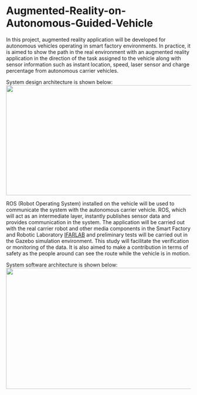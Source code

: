 # Augmented-Reality-on-Autonomous-Guided-Vehicle
In this project, augmented reality application will be developed for autonomous vehicles operating in smart factory environments. In practice, it is aimed to show the path in the real environment with an augmented reality application in the direction of the task assigned to the vehicle along with sensor information such as instant location, speed, laser sensor and charge percentage from autonomous carrier vehicles.

System design architecture is shown below:
<img src="https://github.com/zekeriyyaa/Augmented-Reality-on-Autonomous-Guided-Vehicle/blob/master/images/systemArchitecture.PNG" width="675px" height="300px"/>

ROS (Robot Operating System) installed on the vehicle will be used to communicate the system with the autonomous carrier vehicle. ROS, which will act as an intermediate layer, instantly publishes sensor data and provides communication in the system. The application will be carried out with the real carrier robot and other media components in the Smart Factory and Robotic Laboratory [IFARLAB](https://ifarlab.ogu.edu.tr) and preliminary tests will be carried out in the Gazebo simulation environment. This study will facilitate the verification or monitoring of the data. It is also aimed to make a contribution in terms of safety as the people around can see the route while the vehicle is in motion.

System software architecture is shown below:
<img src="https://github.com/zekeriyyaa/Augmented-Reality-on-Autonomous-Guided-Vehicle/blob/master/images/softwareArchitecture.PNG" width="630px" height="330px"/>
 
